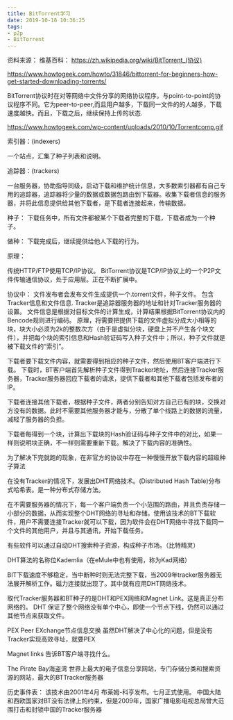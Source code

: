 ```yaml
---
title: BitTorrent学习
date: 2019-10-18 10:36:25
tags:
- p2p
- BitTorrent
---
```


资料来源：
维基百科：
https://zh.wikipedia.org/wiki/BitTorrent_(协议)

https://www.howtogeek.com/howto/31846/bittorrent-for-beginners-how-get-started-downloading-torrents/

BitTorrent协议时在对等网络中文件分享的网络协议程序。与point-to-point的协议程序不同。它为peer-to-peer,而且用户越多，下载同一文件的的人越多，下载速度越快。而且，下载之后，继续保持上传的状态.

https://www.howtogeek.com/wp-content/uploads/2010/10/Torrentcomp.gif

索引器：(indexers)

一个站点，汇集了种子列表和说明。

追踪器：(trackers)

一台服务器，协助指导同级，启动下载和维护统计信息，大多数索引器都有自己专用的追踪器，追踪器将少量的数据或数据包路由到下载器。收集下载者信息的服务器，并将此信息提供给其他下载者，是下载者连接起来，传输数据。

种子：
下载任务中，所有文件都被某个下载者完整的下载，下载者成为一个种子。

做种：
下载完成后，继续提供给他人下载的行为。


原理：

传统HTTP/FTP使用TCP/IP协议。
BitTorrent协议是TCP/IP协议上的一个P2P文件传输通信协议，处于应用层。正在不断扩展中。

协议中：
文件发布者会发布文件生成提供一个.torrent文件，种子文件。
包含Tracker信息和文件信息.
Tracker是追踪器服务器的地址和针对Tracker服务器的设置。
文件信息是根据对目标文件的计算生成，计算结果根据BitTorrent协议内的Bencode规则进行编码。
原理，将需要把提供下载的文件虚拟分成大小相等的块，块大小必须为2k的整数次方（由于是虚拟分块，硬盘上并不产生各个块文件），并把每个块的索引信息和Hash验证码写入种子文件中；所以，种子文件就是被下载文件的“索引”。

下载者要下载文件内容，就需要得到相应的种子文件，然后使用BT客户端进行下载。
下载时，BT客户端首先解析种子文件得到Tracker地址，然后连接Tracker服务器，Tracker服务器回应下载者的请求，提供下载者和其他下载者包括发布者的IP。

下载者连接其他下载者，根据种子文件，两者分别告知对方自己已有的块，交换对方没有的数据。此时不需要其他服务器才能与，分散了单个线路上的数据的流量，减轻了服务器的负担。

下载者每得到一个块，计算出下载块的Hash验证码与种子文件中的对比，如果一样则说明块正确，不一样则需要重新下载。解决了下载内容的准确性。

为了解决下完就跑的现象，在非官方的协议中存在一种慢慢开放下载内容的超级种子算法

在没有Tracker的情况下，发展出DHT网络技术。(Distributed Hash Table)分布式哈希表。是一种分布式存储方法。

在不需要服务器的情况下，每一个客户端负责一个小范围的路由，并且负责存储一小部分的数据，从而实现整个DHT网络的寻址和存储。使用该技术的BT下载软件，用户不需要连接Tracker就可以下载，因为软件会在DHT网络中寻找下载同一个文件的其他用户，并且与其通讯，开始下载任务。

有些软件可以通过自动DHT搜索种子资源，构成种子市场。（比特精灵）

DHT算法的名称位Kademlia（在eMule中也有使用，称为Kad网络）

BIT下载速度不够稳定，当中断种时则无法完整下载，当2009年tracker服务器无法展开解析工作。磁力连接就出现了。其中就有应用DHT网络技术。

取代Tracker服务器和BT种子的是DHT和PEX网络和Magnet Link。这是真正分布网络的。
DHT 保证了整个网络没有单个中心，即使一个节点下线，仍然可以通过其他节点来获取文件。

PEX Peer EXchange节点信息交换 虽然DHT解决了中心化的问题，但是没有Tracker实现高效寻址，就要PEX

Magnet links 告诉BT客户端寻找什么。

The Pirate Bay海盗湾 世界上最大的电子信息分享网站，专门存储分类和搜索资源的网站，最大的BTTracker服务器

历史事件表：
该技术由2001年4月 布莱姆-科亨发布。七月正式使用。
中国大陆和西欧国家对BT没有法律上的约束，但是2009年，国家广播电影电视总局曾大范围打击和封锁中国的Tracker服务器
